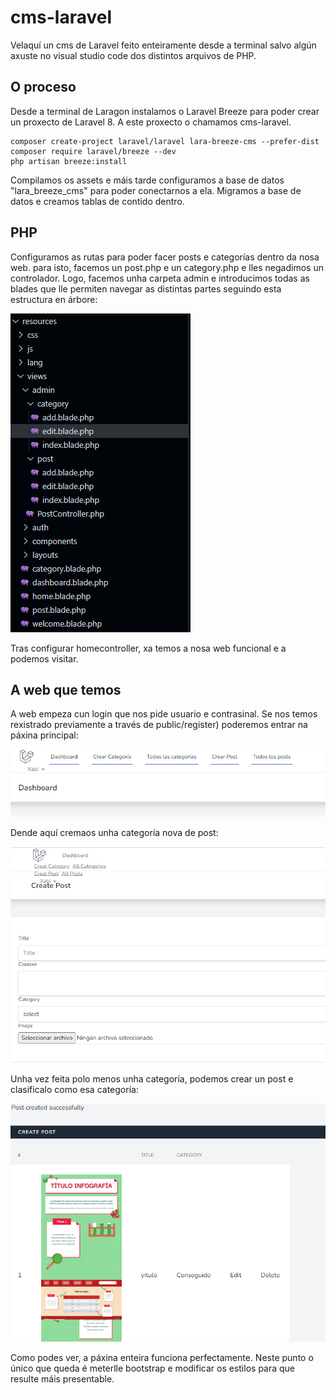 # cms-laravel

Velaquí un cms de Laravel feito enteiramente desde a terminal salvo algún axuste no visual studio code dos distintos arquivos de PHP.

## O proceso

Desde a terminal de Laragon instalamos o Laravel Breeze para poder crear un proxecto de Laravel 8. A este proxecto o chamamos cms-laravel. 

```
composer create-project laravel/laravel lara-breeze-cms --prefer-dist
composer require laravel/breeze --dev
php artisan breeze:install
```

Compilamos os assets e máis tarde configuramos a base de datos "lara_breeze_cms" para poder conectarnos a ela. Migramos a base de datos e creamos tablas de contido dentro.

## PHP

Configuramos as rutas para poder facer posts e categorías dentro da nosa web. para isto, facemos un post.php e un category.php e lles negadimos un controlador. Logo, facemos unha carpeta admin e introducimos todas as blades que lle permiten navegar as distintas partes seguindo esta estructura en árbore:

![](img/captura1.png)

Tras configurar homecontroller, xa temos a nosa web funcional e a podemos visitar.

## A web que temos

A web empeza cun login que nos pide usuario e contrasinal. Se nos temos rexistrado previamente a través de public/register) poderemos entrar na páxina principal:

![](img/captura2.png)

Dende aquí cremaos unha categoría nova de post:

![](img/captura4.png)

Unha vez feita polo menos unha categoría, podemos crear un post e clasificalo como esa categoría:

![](img/captura5.png)

Como podes ver, a páxina enteira funciona perfectamente. Neste punto o único que queda é meterlle bootstrap e modificar os estilos para que resulte máis presentable.

